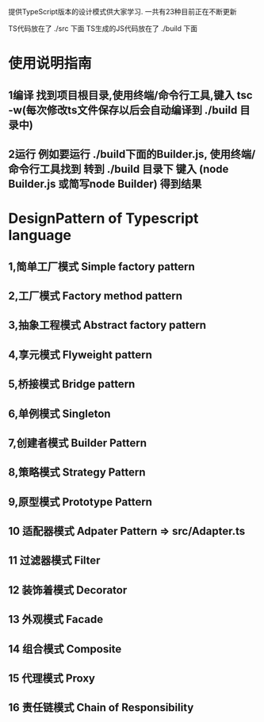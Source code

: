 提供TypeScript版本的设计模式供大家学习. 一共有23种目前正在不断更新

TS代码放在了   ./src  下面
TS生成的JS代码放在了 ./build  下面

# 使用说明指南

## 1编译   找到项目根目录,使用终端/命令行工具,键入  tsc -w(每次修改ts文件保存以后会自动编译到 ./build 目录中)
## 2运行   例如要运行 ./build下面的Builder.js,  使用终端/命令行工具找到 转到 ./build 目录下   键入 (node Builder.js 或简写node Builder) 得到结果



# DesignPattern of Typescript language

## 1,简单工厂模式 Simple factory pattern
## 2,工厂模式  Factory method pattern
## 3,抽象工程模式 Abstract factory pattern
## 4,享元模式 Flyweight pattern
## 5,桥接模式 Bridge pattern
## 6,单例模式 Singleton
## 7,创建者模式 Builder Pattern
## 8,策略模式 Strategy Pattern
## 9,原型模式 Prototype Pattern
## 10 适配器模式 Adpater Pattern => src/Adapter.ts
## 11 过滤器模式 Filter
## 12 装饰着模式 Decorator
## 13 外观模式   Facade
## 14 组合模式 Composite
## 15 代理模式 Proxy
## 16 责任链模式 Chain of Responsibility